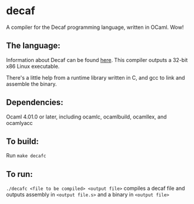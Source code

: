 # decaf
A compiler for the Decaf programming language, written in OCaml. Wow!

## The language:
Information about Decaf can be found
[here](http://cs.brown.edu/courses/csci1260/).
This compiler outputs a 32-bit x86 Linux executable.

There's a little help from a runtime library written in C, and gcc to link and
assemble the binary.

## Dependencies:
Ocaml 4.01.0 or later, including ocamlc, ocamlbuild, ocamllex, and ocamlyacc

## To build:
Run `make decafc`

## To run:

`./decafc <file to be compiled> <output file>` compiles a decaf file and outputs
assembly in `<output file.s>` and a binary in `<output file>`
